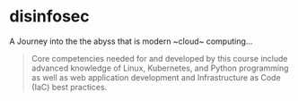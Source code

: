 # disinfosec

A Journey into the the abyss that is modern ~cloud~ computing...

> Core competencies needed for and developed by this course include advanced
> knowledge of Linux, Kubernetes, and Python programming as well as web
> application development and Infrastructure as Code (IaC) best practices.
